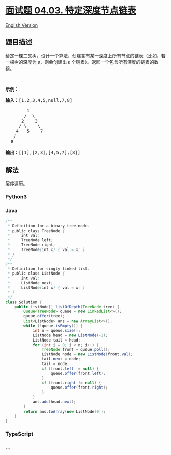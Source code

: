 # [面试题 04.03. 特定深度节点链表](https://leetcode.cn/problems/list-of-depth-lcci)

[English Version](/lcci/04.03.List%20of%20Depth/README_EN.md)

## 题目描述

<!-- 这里写题目描述 -->
<p>给定一棵二叉树，设计一个算法，创建含有某一深度上所有节点的链表（比如，若一棵树的深度为 <code>D</code>，则会创建出 <code>D</code> 个链表）。返回一个包含所有深度的链表的数组。</p>

<p>&nbsp;</p>

<p><strong>示例：</strong></p>

<pre><strong>输入：</strong>[1,2,3,4,5,null,7,8]

        1
       /  \
      2    3
     / \    \
    4   5    7
   /
  8

<strong>输出：</strong>[[1],[2,3],[4,5,7],[8]]
</pre>

## 解法

<!-- 这里可写通用的实现逻辑 -->

层序遍历。

<!-- tabs:start -->

### **Python3**

<!-- 这里可写当前语言的特殊实现逻辑 -->



### **Java**

<!-- 这里可写当前语言的特殊实现逻辑 -->

```java
/**
 * Definition for a binary tree node.
 * public class TreeNode {
 *     int val;
 *     TreeNode left;
 *     TreeNode right;
 *     TreeNode(int x) { val = x; }
 * }
 */
/**
 * Definition for singly-linked list.
 * public class ListNode {
 *     int val;
 *     ListNode next;
 *     ListNode(int x) { val = x; }
 * }
 */
class Solution {
    public ListNode[] listOfDepth(TreeNode tree) {
        Queue<TreeNode> queue = new LinkedList<>();
        queue.offer(tree);
        List<ListNode> ans = new ArrayList<>();
        while (!queue.isEmpty()) {
            int n = queue.size();
            ListNode head = new ListNode(-1);
            ListNode tail = head;
            for (int i = 0; i < n; i++) {
                TreeNode front = queue.poll();
                ListNode node = new ListNode(front.val);
                tail.next = node;
                tail = node;
                if (front.left != null) {
                    queue.offer(front.left);
                }
                if (front.right != null) {
                    queue.offer(front.right);
                }
            }
            ans.add(head.next);
        }
        return ans.toArray(new ListNode[0]);
    }
}
```









### **TypeScript**







### **...**

```

```



